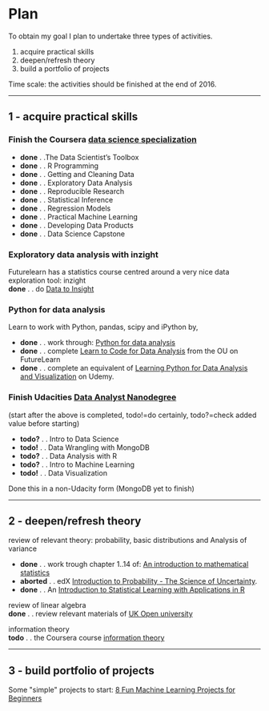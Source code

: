 # Plan

To obtain my goal I plan to undertake three types of activities.

1. acquire practical skills
2. deepen/refresh theory
3. build a portfolio of projects

Time scale: the activities should be finished at the end of 2016.

-----------

## 1 - acquire practical skills

### Finish the Coursera [data science specialization](https://www.coursera.org/specialization/jhudatascience/1?utm_medium=listingPage) 
- **done**  . .The Data Scientist’s Toolbox 
- **done** . . R Programming
- **done** . . Getting and Cleaning Data
- **done** . . Exploratory Data Analysis
- **done** . . Reproducible Research
- **done** . . Statistical Inference
- **done** . . Regression Models
- **done** . . Practical Machine Learning
- **done** . . Developing Data Products
- **done** . . Data Science Capstone

### Exploratory data analysis with inzight
Futurelearn has a statistics course centred around a very nice data exploration tool: inzight  
**done** . . do [Data to Insight](https://www.futurelearn.com/courses/data-to-insight/details)

### Python for data analysis
Learn to work with Python, pandas, scipy and iPython by,  

- **done** . . work through: [Python for data analysis](http://www.amazon.co.uk/Python-Data-Analysis-Wrangling-IPython/dp/1449319793/ref=sr_1_1?s=books&ie=UTF8&qid=1420115197&sr=1-1&keywords=python+for+data+analysis)
- **done** . . complete [Learn to Code for Data Analysis](https://www.futurelearn.com/courses/learn-to-code) from the OU on FutureLearn
- **done** . . complete an equivalent of [Learning Python for Data Analysis and Visualization](https://www.udemy.com/learning-python-for-data-analysis-and-visualization/learn/#/) on Udemy.

### Finish Udacities [Data Analyst Nanodegree](https://www.udacity.com/course/nd002)
(start after the above is completed, todo!=do certainly, todo?=check added value before starting)
- **todo?** . . Intro to Data Science
- **todo!** . . Data Wrangling with MongoDB
- **todo?** . . Data Analysis with R
- **todo?** . . Intro to Machine Learning
- **todo!** . . Data Visualization

Done this in a non-Udacity form (MongoDB yet to finish)

----

## 2 - deepen/refresh theory

review of relevant theory: probability, basic distributions and Analysis of variance  
- **done** . . work trough chapter 1..14 of: [An introduction to mathematical statistics](http://www.amazon.co.uk/Introduction-Mathematical-Statistics-Its-Applications/dp/0321766563/ref=sr_1_2?ie=UTF8&qid=1420129515&sr=8-2&keywords=an+introduction+to+mathematical+statistics+and+its+applications)  
- **aborted** . . edX [Introduction to Probability - The Science of Uncertainty](https://www.edx.org/course/introduction-probability-science-mitx-6-041x-0).
- **done** . . An [Introduction to Statistical Learning with Applications in R](http://www-bcf.usc.edu/~gareth/ISL/)

review of linear algebra  
**done** . . review relevant materials of [UK Open university](http://www.amazon.co.uk/University-Mathematics-Second-Course-Introduction/dp/B005DL6E24)

information theory  
**todo** . . the Coursera course [information theory](https://www.coursera.org/course/informationtheory)

---

## 3 - build portfolio of projects

Some "simple" projects to start: [8 Fun Machine Learning Projects for Beginners](https://elitedatascience.com/machine-learning-projects-for-beginners)

